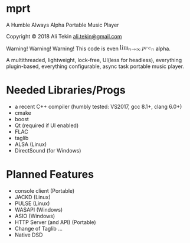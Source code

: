 # mprt
A Humble Always Alpha Portable Music Player

Copyright © 2018 Ali Tekin ali.tekin@gmail.com

Warning! Warning! Warning!
This code is even ![](CodeCogsEqn.gif) alpha.

A multithreaded, lightweight, lock-free, UI(less for headless), everything plugin-based, everything configurable, async task portable music player.

# Needed Libraries/Progs
 - a recent C++ compiler (humbly tested: VS2017, gcc 8.1+, clang 6.0+)
 - cmake
 - boost
 - Qt (required if UI enabled)
 - FLAC
 - taglib
 - ALSA (Linux)
 - DirectSound (for Windows)


# Planned Features
 - console client (Portable)
 - JACKD (Linux)
 - PULSE (Linux)
 - WASAPI (Windows)
 - ASIO (Windows)
 - HTTP Server (and API) (Portable)
 - Change of Taglib ...
 - Native DSD
